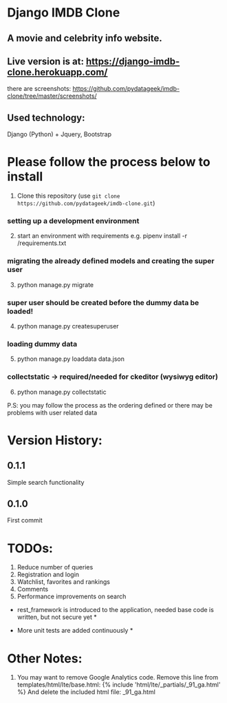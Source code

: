 # Django IMDB Clone
## A movie and celebrity info website.
## Live version is at: https://django-imdb-clone.herokuapp.com/

there are screenshots: https://github.com/pydatageek/imdb-clone/tree/master/screenshots/

## Used technology:
Django (Python) + Jquery, Bootstrap

# Please follow the process below to install

1. Clone this repository (use `git clone https://github.com/pydatageek/imdb-clone.git`)

### setting up a development environment
2. start an environment with requirements
   e.g. pipenv install -r <project-folder>/requirements.txt

### migrating the already defined models and creating the super user
3. python manage.py migrate

### super user should be created before the dummy data be loaded!
4. python manage.py createsuperuser

### loading dummy data
5. python manage.py loaddata data.json

### collectstatic -> required/needed for ckeditor (wysiwyg editor) 
6. python manage.py collectstatic

P.S: you may follow the process as the ordering defined or there may be problems with user related data


# Version History:
## 0.1.1
Simple search functionality

## 0.1.0
First commit


# TODOs:
1. Reduce number of queries
2. Registration and login
3. Watchlist, favorites and rankings
4. Comments
5. Performance improvements on search

* rest_framework is introduced to the application, needed base code is written, but not secure yet *

* More unit tests are added continuously *

# Other Notes:
1. You may want to remove Google Analytics code.
    Remove this line from templates/html/lte/base.html:
      {% include 'html/lte/_partials/_91_ga.html' %}
    And delete the included html file:
      _91_ga.html